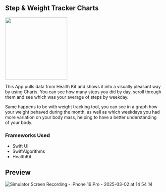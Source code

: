 ## Step & Weight Tracker Charts

<img src=https://github.com/user-attachments/assets/62ed7bb1-9c49-4379-9385-cc6a8c439e87 width="200" height="200">

This App pulls data from Health Kit and shows it into a visually pleasant way by using Charts.
You can see how many steps you did by day, scroll through them and see which was your average of steps by weekday.

Same happens to be with weight tracking tool, you can see in a graph how your weight behaved during the month, as well as which weekdays you had more variation on your body mass, helping to have a better understanding of your body.

### Frameworks Used
* Swift UI
* SwiftAlgorithms
* HealthKit

## Preview

![Simulator Screen Recording - iPhone 16 Pro - 2025-03-02 at 14 54 14](https://github.com/user-attachments/assets/e1106648-ea99-44c8-ad99-5795dd68163a)
